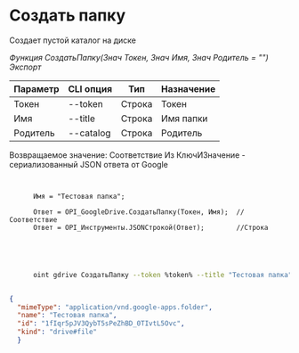 ﻿---
sidebar_position: 5
---

# Создать папку
 Создает пустой каталог на диске


*Функция СоздатьПапку(Знач Токен, Знач Имя, Знач Родитель = "") Экспорт*

  | Параметр | CLI опция | Тип | Назначение |
  |-|-|-|-|
  | Токен | --token | Строка | Токен |
  | Имя | --title | Строка | Имя папки |
  | Родитель | --catalog | Строка | Родитель |

  
  Возвращаемое значение:   Соответствие Из КлючИЗначение - сериализованный JSON ответа от Google

```bsl title="Пример кода"
	
      
      Имя = "Тестовая папка";
      
      Ответ = OPI_GoogleDrive.СоздатьПапку(Токен, Имя);  //Соответствие
      Ответ = OPI_Инструменты.JSONСтрокой(Ответ);        //Строка
      
    
	
```

```sh title="Пример команды CLI"
    
      oint gdrive СоздатьПапку --token %token% --title "Тестовая папка" --catalog %catalog%


```


```json title="Результат"

{
  "mimeType": "application/vnd.google-apps.folder",
  "name": "Тестовая папка",
  "id": "1fIqr5pJV3QybT5sPeZhBD_0TIvtL5Ovc",
  "kind": "drive#file"
  }

```
